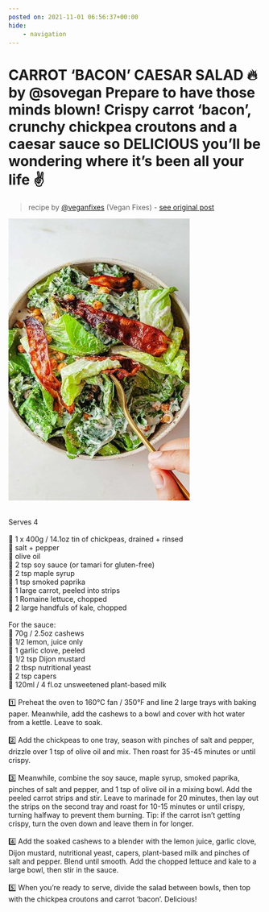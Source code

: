 ```yaml
---
posted on: 2021-11-01 06:56:37+00:00
hide:
    - navigation
---
```


# CARROT ‘BACON’ CAESAR SALAD 🔥 by @sovegan Prepare to have those minds blown! Crispy carrot ‘bacon’, crunchy chickpea croutons and a caesar sauce so DELICIOUS you’ll be wondering where it’s been all your life ✌️ 

> recipe by [@veganfixes](https://www.instagram.com/veganfixes/) 
(Vegan Fixes) - [see original post](https://instagram.com/p/CVuVTPwK3nG)

![](../img/veganfixes_01-11-2021_0611.png)

 \
Serves 4\
 \
🌿 1 x 400g / 14.1oz tin of chickpeas, drained + rinsed\
🌿 salt + pepper\
🌿 olive oil\
🌿 2 tsp soy sauce (or tamari for gluten-free)\
🌿 2 tsp maple syrup\
🌿 1 tsp smoked paprika\
🌿 1 large carrot, peeled into strips\
🌿 1 Romaine lettuce, chopped\
🌿 2 large handfuls of kale, chopped\
 \
For the sauce:\
🌿 70g / 2.5oz cashews\
🌿 1/2 lemon, juice only\
🌿 1 garlic clove, peeled\
🌿 1/2 tsp Dijon mustard\
🌿 2 tbsp nutritional yeast\
🌿 2 tsp capers\
🌿 120ml / 4 fl.oz unsweetened plant-based milk\
 \
1️⃣ Preheat the oven to 160°C fan / 350°F and line 2 large trays with baking paper. Meanwhile, add the cashews to a bowl and cover with hot water from a kettle. Leave to soak.\
 \
2️⃣ Add the chickpeas to one tray, season with pinches of salt and pepper, drizzle over 1 tsp of olive oil and mix. Then roast for 35-45 minutes or until crispy.\
 \
3️⃣ Meanwhile, combine the soy sauce, maple syrup, smoked paprika, pinches of salt and pepper, and 1 tsp of olive oil in a mixing bowl. Add the peeled carrot strips and stir. Leave to marinade for 20 minutes, then lay out the strips on the second tray and roast for 10-15 minutes or until crispy, turning halfway to prevent them burning. Tip: if the carrot isn’t getting crispy, turn the oven down and leave them in for longer.\
 \
4️⃣ Add the soaked cashews to a blender with the lemon juice, garlic clove, Dijon mustard, nutritional yeast, capers, plant-based milk and pinches of salt and pepper. Blend until smooth. Add the chopped lettuce and kale to a large bowl, then stir in the sauce.\
 \
5️⃣ When you’re ready to serve, divide the salad between bowls, then top with the chickpea croutons and carrot ‘bacon’. Delicious! 